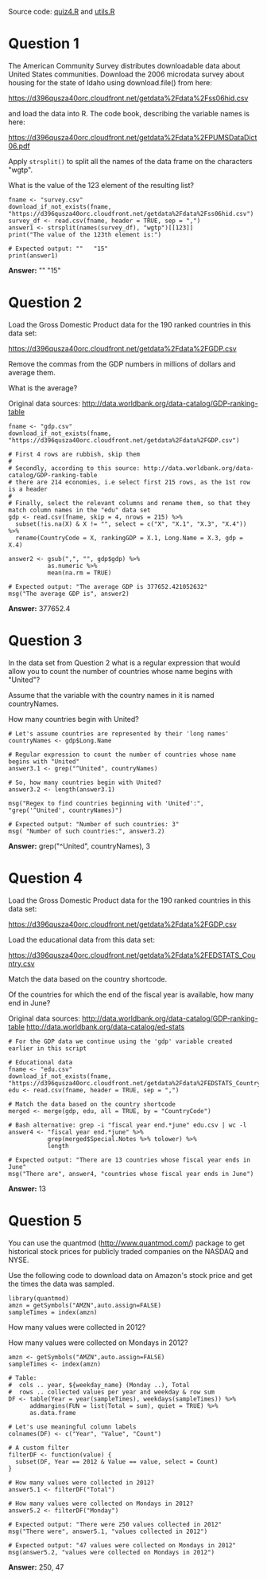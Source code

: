 Source code: [quiz4.R](https://github.com/zezutom/datasciencecoursera/blob/master/getcleandata/quiz4/quiz4.R) and [utils.R](https://github.com/zezutom/datasciencecoursera/blob/master/getcleandata/utils.R)

# Question 1
The American Community Survey distributes downloadable data about United States communities. Download the 2006 microdata survey about housing for the state of Idaho using download.file() from here: 

https://d396qusza40orc.cloudfront.net/getdata%2Fdata%2Fss06hid.csv 

and load the data into R. The code book, describing the variable names is here: 

https://d396qusza40orc.cloudfront.net/getdata%2Fdata%2FPUMSDataDict06.pdf 

Apply ```strsplit()``` to split all the names of the data frame on the characters "wgtp". 

What is the value of the 123 element of the resulting list?

```
fname <- "survey.csv"
download_if_not_exists(fname, "https://d396qusza40orc.cloudfront.net/getdata%2Fdata%2Fss06hid.csv")
survey_df <- read.csv(fname, header = TRUE, sep = ",")
answer1 <- strsplit(names(survey_df), "wgtp")[[123]]
print("The value of the 123th element is:")

# Expected output: ""   "15"
print(answer1)
```
__Answer:__ ""   "15"

# Question 2
Load the Gross Domestic Product data for the 190 ranked countries in this data set: 

https://d396qusza40orc.cloudfront.net/getdata%2Fdata%2FGDP.csv 

Remove the commas from the GDP numbers in millions of dollars and average them. 

What is the average? 

Original data sources: http://data.worldbank.org/data-catalog/GDP-ranking-table

```
fname <- "gdp.csv"
download_if_not_exists(fname, "https://d396qusza40orc.cloudfront.net/getdata%2Fdata%2FGDP.csv")

# First 4 rows are rubbish, skip them
#
# Secondly, according to this source: http://data.worldbank.org/data-catalog/GDP-ranking-table
# there are 214 economies, i.e select first 215 rows, as the 1st row is a header
#
# Finally, select the relevant columns and rename them, so that they match column names in the "edu" data set
gdp <- read.csv(fname, skip = 4, nrows = 215) %>%
  subset(!is.na(X) & X != "", select = c("X", "X.1", "X.3", "X.4")) %>%
  rename(CountryCode = X, rankingGDP = X.1, Long.Name = X.3, gdp = X.4)

answer2 <- gsub(",", "", gdp$gdp) %>%
           as.numeric %>%
           mean(na.rm = TRUE)

# Expected output: "The average GDP is 377652.421052632"
msg("The average GDP is", answer2)
```
__Answer:__ 377652.4

# Question 3
In the data set from Question 2 what is a regular expression that would 
allow you to count the number of countries whose name begins with "United"? 

Assume that the variable with the country names in it is named countryNames. 

How many countries begin with United?

```
# Let's assume countries are represented by their 'long names'
countryNames <- gdp$Long.Name

# Regular expression to count the number of countries whose name begins with "United"
answer3.1 <- grep("^United", countryNames)

# So, how many countries begin with United?
answer3.2 <- length(answer3.1)

msg("Regex to find countries beginning with 'United':", "grep('^United', countryNames)")

# Expected output: "Number of such countries: 3"
msg( "Number of such countries:", answer3.2)
```
__Answer:__ grep("^United", countryNames), 3

# Question 4
Load the Gross Domestic Product data for the 190 ranked countries in this data set: 

https://d396qusza40orc.cloudfront.net/getdata%2Fdata%2FGDP.csv 

Load the educational data from this data set: 

https://d396qusza40orc.cloudfront.net/getdata%2Fdata%2FEDSTATS_Country.csv 

Match the data based on the country shortcode. 

Of the countries for which the end of the fiscal year is available, how many end in June? 

Original data sources: 
http://data.worldbank.org/data-catalog/GDP-ranking-table 
http://data.worldbank.org/data-catalog/ed-stats

```
# For the GDP data we continue using the 'gdp' variable created earlier in this script

# Educational data
fname <- "edu.csv"
download_if_not_exists(fname, "https://d396qusza40orc.cloudfront.net/getdata%2Fdata%2FEDSTATS_Country.csv")
edu <- read.csv(fname, header = TRUE, sep = ",")

# Match the data based on the country shortcode
merged <- merge(gdp, edu, all = TRUE, by = "CountryCode")

# Bash alternative: grep -i "fiscal year end.*june" edu.csv | wc -l
answer4 <- "fiscal year end.*june" %>% 
           grep(merged$Special.Notes %>% tolower) %>% 
           length

# Expected output: "There are 13 countries whose fiscal year ends in June"
msg("There are", answer4, "countries whose fiscal year ends in June")
```
__Answer:__ 13

# Question 5
You can use the quantmod (http://www.quantmod.com/) package to get historical stock prices for publicly traded companies on the NASDAQ and NYSE. 

Use the following code to download data on Amazon's stock price and get the times the data was sampled.

```
library(quantmod)
amzn = getSymbols("AMZN",auto.assign=FALSE)
sampleTimes = index(amzn) 
```

How many values were collected in 2012? 

How many values were collected on Mondays in 2012?

```
amzn <- getSymbols("AMZN",auto.assign=FALSE)
sampleTimes <- index(amzn)

# Table: 
#  cols .. year, ${weekday_name} (Monday ..), Total
#  rows .. collected values per year and weekday & row sum
DF <- table(Year = year(sampleTimes), weekdays(sampleTimes)) %>% 
      addmargins(FUN = list(Total = sum), quiet = TRUE) %>%
      as.data.frame

# Let's use meaningful column labels
colnames(DF) <- c("Year", "Value", "Count")

# A custom filter
filterDF <- function(value) {
  subset(DF, Year == 2012 & Value == value, select = Count)
}

# How many values were collected in 2012?
answer5.1 <- filterDF("Total")

# How many values were collected on Mondays in 2012?
answer5.2 <- filterDF("Monday")

# Expected output: "There were 250 values collected in 2012"
msg("There were", answer5.1, "values collected in 2012")

# Expected output: "47 values were collected on Mondays in 2012"
msg(answer5.2, "values were collected on Mondays in 2012")
```
__Answer:__ 250, 47
